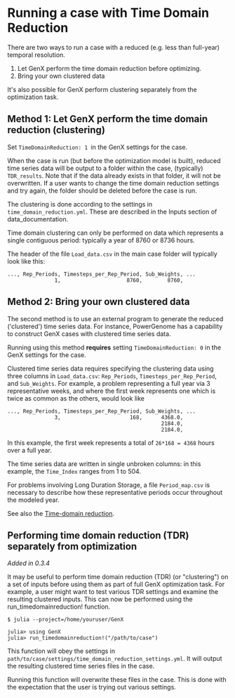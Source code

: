 # Running a case with Time Domain Reduction

There are two ways to run a case with a reduced (e.g. less than full-year) temporal resolution.
1. Let GenX perform the time domain reduction before optimizing.
2. Bring your own clustered data

It's also possible for GenX perform clustering separately from the optimization task. 

## Method 1: Let GenX perform the time domain reduction (clustering)

Set `TimeDomainReduction: 1 `in the GenX settings for the case.

When the case is run (but before the optimization model is built), reduced time series data will be output to a folder within the case, (typically) `TDR_results`. Note that if the data already exists in that folder, it will not be overwritten. If a user wants to change the time domain reduction settings and try again, the folder should be deleted before the case is run.

The clustering is done according to the settings in `time_domain_reduction.yml`. These are described in the Inputs section of data_documentation.

Time domain clustering can only be performed on data which represents a single contiguous period: typically a year of 8760 or 8736 hours.

The header of the file `Load_data.csv` in the main case folder will typically look like this:

```
..., Rep_Periods, Timesteps_per_Rep_Period, Sub_Weights, ...
               1,                     8760,        8760,
```

## Method 2: Bring your own clustered data

The second method is to use an external program to generate the reduced ('clustered') time series data. For instance, PowerGenome has a capability to construct GenX cases with clustered time series data.

Running using this method **requires** setting `TimeDomainReduction: 0` in the GenX settings for the case.

Clustered time series data requires specifying the clustering data using three columns in `Load_data.csv`: `Rep_Periods`, `Timesteps_per_Rep_Period`, and `Sub_Weights`. For example, a problem representing a full year via 3 representative weeks, and where the first week represents one which is twice as common as the others, would look like

```
..., Rep_Periods, Timesteps_per_Rep_Period, Sub_Weights, ...
               3,                      168,      4368.0,
                                                 2184.0,
                                                 2184.0,
```

In this example, the first week represents a total of `26*168 = 4368` hours over a full year.

The time series data are written in single unbroken columns: in this example, the `Time_Index` ranges from 1 to 504.

For problems involving Long Duration Storage, a file `Period_map.csv` is necessary to describe how these representative periods occur throughout the modeled year.

See also the [Time-domain reduction](@ref).

## Performing time domain reduction (TDR) separately from optimization
*Added in 0.3.4*

It may be useful to perform time domain reduction (TDR) (or "clustering") on a set of inputs before using them as part of full GenX optimization task. For example, a user might want to test various TDR settings and examine the resulting clustered inputs. This can now be performed using the run_timedomainreduction! function.

```
$ julia --project=/home/youruser/GenX

julia> using GenX
julia> run_timedomainreduction!("/path/to/case")
```

This function will obey the settings in `path/to/case/settings/time_domain_reduction_settings.yml`. It will output the resulting clustered time series files in the case.

Running this function will overwrite these files in the case. This is done with the expectation that the user is trying out various settings.